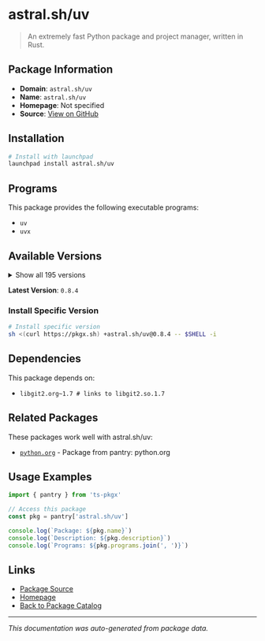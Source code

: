 # astral.sh/uv

> An extremely fast Python package and project manager, written in Rust.

## Package Information

- **Domain**: `astral.sh/uv`
- **Name**: `astral.sh/uv`
- **Homepage**: Not specified
- **Source**: [View on GitHub](https://github.com/pkgxdev/pantry/tree/main/projects/astral.sh/uv/package.yml)

## Installation

```bash
# Install with launchpad
launchpad install astral.sh/uv
```

## Programs

This package provides the following executable programs:

- `uv`
- `uvx`

## Available Versions

<details>
<summary>Show all 195 versions</summary>

- `0.8.4`, `0.8.3`, `0.8.2`, `0.8.1`, `0.8.0`
- `0.7.22`, `0.7.21`, `0.7.20`, `0.7.19`, `0.7.18`
- `0.7.17`, `0.7.16`, `0.7.15`, `0.7.14`, `0.7.13`
- `0.7.12`, `0.7.11`, `0.7.10`, `0.7.9`, `0.7.8`
- `0.7.7`, `0.7.6`, `0.7.5`, `0.7.4`, `0.7.3`
- `0.7.2`, `0.7.1`, `0.7.0`, `0.6.17`, `0.6.16`
- `0.6.15`, `0.6.14`, `0.6.13`, `0.6.12`, `0.6.11`
- `0.6.10`, `0.6.9`, `0.6.8`, `0.6.7`, `0.6.6`
- `0.6.5`, `0.6.4`, `0.6.3`, `0.6.2`, `0.6.1`
- `0.6.0`, `0.5.31`, `0.5.30`, `0.5.29`, `0.5.28`
- `0.5.27`, `0.5.26`, `0.5.25`, `0.5.24`, `0.5.23`
- `0.5.22`, `0.5.21`, `0.5.20`, `0.5.19`, `0.5.18`
- `0.5.17`, `0.5.16`, `0.5.15`, `0.5.14`, `0.5.13`
- `0.5.12`, `0.5.11`, `0.5.10`, `0.5.9`, `0.5.8`
- `0.5.7`, `0.5.6`, `0.5.5`, `0.5.4`, `0.5.3`
- `0.5.2`, `0.5.1`, `0.5.0`, `0.4.30`, `0.4.29`
- `0.4.28`, `0.4.27`, `0.4.26`, `0.4.25`, `0.4.24`
- `0.4.23`, `0.4.22`, `0.4.21`, `0.4.20`, `0.4.19`
- `0.4.18`, `0.4.17`, `0.4.16`, `0.4.15`, `0.4.14`
- `0.4.13`, `0.4.12`, `0.4.11`, `0.4.10`, `0.4.9`
- `0.4.8`, `0.4.7`, `0.4.6`, `0.4.5`, `0.4.4`
- `0.4.3`, `0.4.2`, `0.4.1`, `0.4.0`, `0.3.5`
- `0.3.4`, `0.3.3`, `0.3.2`, `0.3.1`, `0.3.0`
- `0.2.37`, `0.2.36`, `0.2.35`, `0.2.34`, `0.2.33`
- `0.2.32`, `0.2.31`, `0.2.30`, `0.2.29`, `0.2.28`
- `0.2.27`, `0.2.26`, `0.2.25`, `0.2.24`, `0.2.23`
- `0.2.22`, `0.2.21`, `0.2.20`, `0.2.19`, `0.2.18`
- `0.2.17`, `0.2.16`, `0.2.15`, `0.2.14`, `0.2.13`
- `0.2.12`, `0.2.11`, `0.2.10`, `0.2.9`, `0.2.8`
- `0.2.7`, `0.2.6`, `0.2.5`, `0.2.4`, `0.2.3`
- `0.2.2`, `0.2.1`, `0.2.0`, `0.1.45`, `0.1.44`
- `0.1.43`, `0.1.42`, `0.1.41`, `0.1.40`, `0.1.39`
- `0.1.38`, `0.1.37`, `0.1.36`, `0.1.35`, `0.1.34`
- `0.1.33`, `0.1.32`, `0.1.31`, `0.1.30`, `0.1.29`
- `0.1.28`, `0.1.27`, `0.1.26`, `0.1.25`, `0.1.24`
- `0.1.23`, `0.1.22`, `0.1.21`, `0.1.20`, `0.1.19`
- `0.1.18`, `0.1.17`, `0.1.16`, `0.1.15`, `0.1.14`
- `0.1.13`, `0.1.12`, `0.1.11`, `0.1.10`, `0.1.9`
- `0.1.8`, `0.1.7`, `0.1.6`, `0.1.5`, `0.1.4`

</details>

**Latest Version**: `0.8.4`

### Install Specific Version

```bash
# Install specific version
sh <(curl https://pkgx.sh) +astral.sh/uv@0.8.4 -- $SHELL -i
```

## Dependencies

This package depends on:

- `libgit2.org~1.7 # links to libgit2.so.1.7`

## Related Packages

These packages work well with astral.sh/uv:

- [`python.org`](../../python.org/index.md) - Package from pantry: python.org

## Usage Examples

```typescript
import { pantry } from 'ts-pkgx'

// Access this package
const pkg = pantry['astral.sh/uv']

console.log(`Package: ${pkg.name}`)
console.log(`Description: ${pkg.description}`)
console.log(`Programs: ${pkg.programs.join(', ')}`)
```

## Links

- [Package Source](https://github.com/pkgxdev/pantry/tree/main/projects/astral.sh/uv/package.yml)
- [Homepage](#)
- [Back to Package Catalog](../../../package-catalog.md)

---

*This documentation was auto-generated from package data.*
